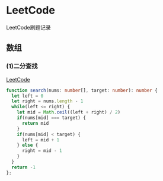 # LeetCode
LeetCode刷题记录

## 数组
### (1)二分查找
[LeetCode](https://leetcode.cn/problems/binary-search/)
```ts
function search(nums: number[], target: number): number {
  let left = 0
  let right = nums.length - 1
  while(left <= right) {
    let mid = Math.ceil((left + right) / 2)
    if(nums[mid] === target) {
      return mid
    }
    if(nums[mid] < target) {
      left = mid + 1
    } else {
      right = mid - 1
    }
  }
  return -1
};
```
